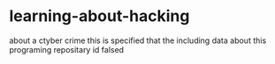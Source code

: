 # learning-about-hacking
about a ctyber crime this is specified that the  including data about this programing repositary id falsed
